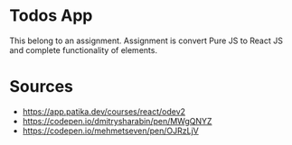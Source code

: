 # Todos App

This belong to an assignment. Assignment is convert Pure JS to React JS and complete functionality of elements.

# Sources

- https://app.patika.dev/courses/react/odev2
- https://codepen.io/dmitrysharabin/pen/MWgQNYZ
- https://codepen.io/mehmetseven/pen/OJRzLjV
